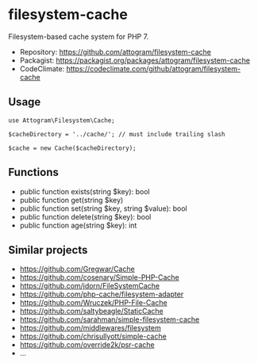 # filesystem-cache

Filesystem-based cache system for PHP 7.

* Repository: <https://github.com/attogram/filesystem-cache>
* Packagist: <https://packagist.org/packages/attogram/filesystem-cache>
* CodeClimate: <https://codeclimate.com/github/attogram/filesystem-cache>

## Usage

```
use Attogram\Filesystem\Cache;

$cacheDirectory = '../cache/'; // must include trailing slash

$cache = new Cache($cacheDirectory);
```

## Functions

* public function exists(string $key): bool
* public function get(string $key)
* public function set(string $key, string $value): bool
* public function delete(string $key): bool
* public function age(string $key): int

## Similar projects

* <https://github.com/Gregwar/Cache>
* <https://github.com/cosenary/Simple-PHP-Cache>
* <https://github.com/jdorn/FileSystemCache>
* <https://github.com/php-cache/filesystem-adapter>
* <https://github.com/Wruczek/PHP-File-Cache>
* <https://github.com/saltybeagle/StaticCache>
* <https://github.com/sarahman/simple-filesystem-cache>
* <https://github.com/middlewares/filesystem>
* <https://github.com/chrisullyott/simple-cache>
* <https://github.com/override2k/psr-cache>
* ...
